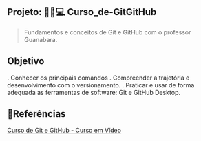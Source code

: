 ## Projeto: 🙋‍♂️💻 Curso_de-GitGitHub
 
 >Fundamentos e conceitos de Git e GitHub com o professor Guanabara. 

 ## Objetivo

 . Conhecer os principais comandos
 . Compreender a trajetória e desenvolvimento com o versionamento.
 . Praticar e usar de forma adequada as ferramentas de software: Git e GitHub Desktop.

 ## 🔗Referências

 [Curso de Git e GitHub - Curso em Vídeo](https://www.youtube.com/playlist?list=PLHz_AreHm4dm7ZULPAmadvNhH6vk9oNZA)
